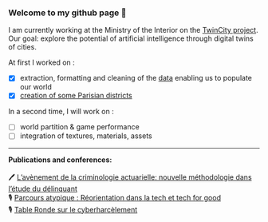 ### Welcome to my github page 👋

I am currently working at the Ministry of the Interior on the [TwinCity project](https://github.com/twin-city). Our goal: explore the potential of artificial intelligence through digital twins of cities. <br />

At first I worked on :
- [x] extraction, formatting and cleaning of the [data](https://github.com/twin-city/prepare-data) enabling us to populate our world
- [x] [creation of some Parisian districts](https://github.com/twin-city/unreal-project) <br />

In a second time, I will work on :
- [ ] world partition & game performance
- [ ] integration of textures, materials, assets

---

__Publications and conferences:__ 
<br />
<br />
🖊 [L’avènement de la criminologie actuarielle: nouvelle méthodologie dans l’étude du délinquant](https://medium.com/ai-for-tomorrow/lav%C3%A8nement-de-la-criminologie-actuarielle-nouvelle-m%C3%A9thodologie-dans-l-%C3%A9tude-du-d%C3%A9linquant-af7007a395a5) <br />
🎙 [Parcours atypique : Réorientation dans la tech et tech for good](https://www.youtube.com/watch?v=zpVCbXXHtXU&t=4s&ab_channel=BeMyApp) <br />
🎙 [Table Ronde sur le cyberharcèlement](https://www.youtube.com/watch?v=9DbSmU_b6RY&t=2062s&ab_channel=SheoTechnology) <br />
